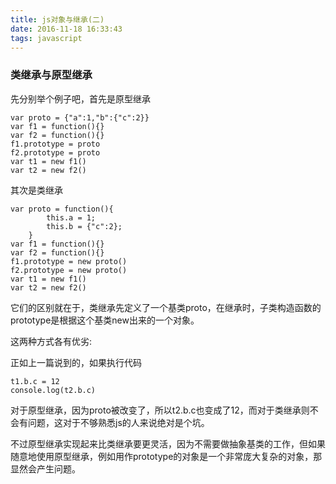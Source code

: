 ```yaml
---
title: js对象与继承(二)
date: 2016-11-18 16:33:43
tags: javascript
---
```


### 类继承与原型继承
先分别举个例子吧，首先是原型继承

```
var proto = {"a":1,"b":{"c":2}}
var f1 = function(){}
var f2 = function(){}
f1.prototype = proto
f2.prototype = proto
var t1 = new f1()
var t2 = new f2()
```
其次是类继承

```
var proto = function(){
		this.a = 1;
		this.b = {"c":2};
	}
var f1 = function(){}
var f2 = function(){}
f1.prototype = new proto()
f2.prototype = new proto()
var t1 = new f1()
var t2 = new f2()
```
它们的区别就在于，类继承先定义了一个基类proto，在继承时，子类构造函数的prototype是根据这个基类new出来的一个对象。

这两种方式各有优劣:

正如上一篇说到的，如果执行代码

```
t1.b.c = 12
console.log(t2.b.c)
```
对于原型继承，因为proto被改变了，所以t2.b.c也变成了12，而对于类继承则不会有问题，这对于不够熟悉js的人来说绝对是个坑。

不过原型继承实现起来比类继承要更灵活，因为不需要做抽象基类的工作，但如果随意地使用原型继承，例如用作prototype的对象是一个非常庞大复杂的对象，那显然会产生问题。